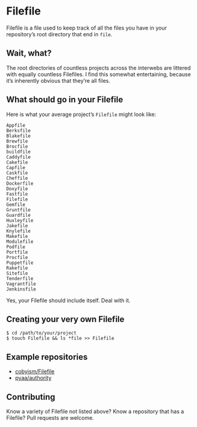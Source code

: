 # Filefile

Filefile is a file used to keep track of all the files you have in your repository’s root directory that end in `file`.

## Wait, what?

The root directories of countless projects across the interwebs are littered with equally countless Filefiles. I find this somewhat entertaining, because it’s inherently obvious that they’re all files.

## What should go in your Filefile

Here is what your average project’s `Filefile` might look like:

```
Appfile
Berksfile
Blakefile
Brewfile
Brocfile
buildfile
Caddyfile
Cakefile
Capfile
Caskfile
Cheffile
Dockerfile
Doxyfile
Fastfile
Filefile
Gemfile
Gruntfile
Guardfile
Huxleyfile
Jakefile
Knylefile
Makefile
Modulefile
Podfile
Portfile
Procfile
Puppetfile
Rakefile
Sitefile
Tenderfile
Vagrantfile
Jenkinsfile
```

Yes, your Filefile should include itself. Deal with it.

## Creating your very own Filefile

```
$ cd /path/to/your/project
$ touch Filefile && ls *file >> Filefile
```

## Example repositories

- [cobyism/Filefile](https://github.com/cobyism/Filefile/blob/master/Filefile)
- [pyaa/authority](https://github.com/pyaa/authority/blob/master/Filefile)

## Contributing

Know a variety of Filefile not listed above? Know a repository that has a Filefile? Pull requests are welcome.
